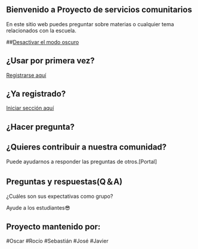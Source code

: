 ## Bienvenido a Proyecto de servicios comunitarios

En este sitio web puedes preguntar sobre materias o cualquier tema relacionados con la escuela.

##[Desactivar el modo oscuro](https://oscar-04.github.io/Test-04)

## ¿Usar por primera vez? 
[Registrarse aquí](https://github.com/Oscar-04/Clover-04/issues/new/choose)



## ¿Ya registrado? 
[Iniciar sección aquí](https://github.com/Oscar-04/Clover-04/issues/new/choose)



## ¿Hacer pregunta?



## ¿Quieres contribuir a nuestra comunidad?
Puede ayudarnos a responder las preguntas de otros.[Portal]



## Preguntas y respuestas(Q＆A)


¿Cuáles son sus expectativas como grupo?
 
 Ayude a los estudiantes😎
 
 

## Proyecto mantenido por:

#Oscar
#Rocío
#Sebastián
#José
#Javier
